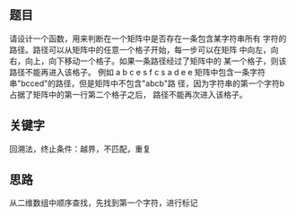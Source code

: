 ## 题目
请设计一个函数，用来判断在一个矩阵中是否存在一条包含某字符串所有
字符的路径。路径可以从矩阵中的任意一个格子开始，每一步可以在矩阵
中向左，向右，向上，向下移动一个格子。如果一条路径经过了矩阵中的
某一个格子，则该路径不能再进入该格子。 例如 a b c e s f c s a d
 e e 矩阵中包含一条字符串"bcced"的路径，但是矩阵中不包含"abcb"路
 径，因为字符串的第一个字符b占据了矩阵中的第一行第二个格子之后，
 路径不能再次进入该格子。

## 关键字
回溯法，终止条件：越界，不匹配，重复

## 思路
从二维数组中顺序查找，先找到第一个字符，进行标记


